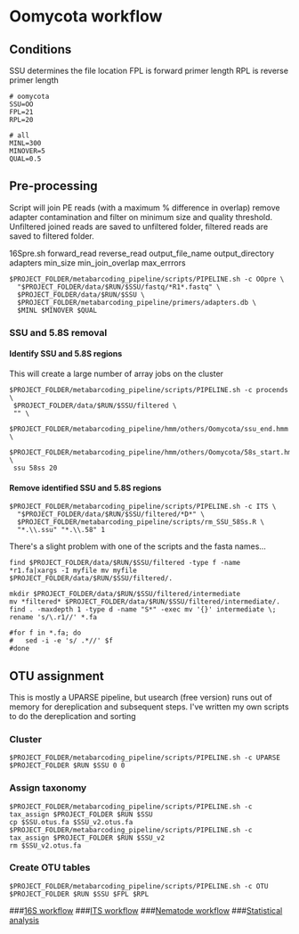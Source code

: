 # Oomycota workflow

## Conditions
SSU determines the file location
FPL is forward primer length
RPL is reverse primer length

```shell
# oomycota
SSU=OO 
FPL=21
RPL=20

# all
MINL=300
MINOVER=5
QUAL=0.5
```

## Pre-processing
Script will join PE reads (with a maximum % difference in overlap) remove adapter contamination and filter on minimum size and quality threshold.
Unfiltered joined reads are saved to unfiltered folder, filtered reads are saved to filtered folder.

16Spre.sh forward_read reverse_read output_file_name output_directory adapters min_size min_join_overlap max_errrors 

```shell
$PROJECT_FOLDER/metabarcoding_pipeline/scripts/PIPELINE.sh -c OOpre \
  "$PROJECT_FOLDER/data/$RUN/$SSU/fastq/*R1*.fastq" \
  $PROJECT_FOLDER/data/$RUN/$SSU \
  $PROJECT_FOLDER/metabarcoding_pipeline/primers/adapters.db \
  $MINL $MINOVER $QUAL
```
### SSU and 5.8S removal 

#### Identify SSU and 5.8S regions

This will create a large number of array jobs on the cluster

```shell
$PROJECT_FOLDER/metabarcoding_pipeline/scripts/PIPELINE.sh -c procends \
 $PROJECT_FOLDER/data/$RUN/$SSU/filtered \
 "" \
 $PROJECT_FOLDER/metabarcoding_pipeline/hmm/others/Oomycota/ssu_end.hmm \
 $PROJECT_FOLDER/metabarcoding_pipeline/hmm/others/Oomycota/58s_start.hmm \
 ssu 58ss 20
```

#### Remove identified SSU and 5.8S regions

```shell
$PROJECT_FOLDER/metabarcoding_pipeline/scripts/PIPELINE.sh -c ITS \
  "$PROJECT_FOLDER/data/$RUN/$SSU/filtered/*D*" \
  $PROJECT_FOLDER/metabarcoding_pipeline/scripts/rm_SSU_58Ss.R \
  "*.\\.ssu" "*.\\.58" 1

```

There's a slight problem with one of the scripts and the fasta names...
```shell
find $PROJECT_FOLDER/data/$RUN/$SSU/filtered -type f -name *r1.fa|xargs -I myfile mv myfile $PROJECT_FOLDER/data/$RUN/$SSU/filtered/.

mkdir $PROJECT_FOLDER/data/$RUN/$SSU/filtered/intermediate
mv *filtered* $PROJECT_FOLDER/data/$RUN/$SSU/filtered/intermediate/.
find . -maxdepth 1 -type d -name "S*" -exec mv '{}' intermediate \;
rename 's/\.r1//' *.fa

#for f in *.fa; do
#	sed -i -e 's/ .*//' $f
#done
```

## OTU assignment 
This is mostly a UPARSE pipeline, but usearch (free version) runs out of memory for dereplication and subsequent steps. I've written my own scripts to do the dereplication and sorting 

### Cluster 
```shell
$PROJECT_FOLDER/metabarcoding_pipeline/scripts/PIPELINE.sh -c UPARSE $PROJECT_FOLDER $RUN $SSU 0 0
```
### Assign taxonomy
```shell
$PROJECT_FOLDER/metabarcoding_pipeline/scripts/PIPELINE.sh -c tax_assign $PROJECT_FOLDER $RUN $SSU 
cp $SSU.otus.fa $SSU_v2.otus.fa
$PROJECT_FOLDER/metabarcoding_pipeline/scripts/PIPELINE.sh -c tax_assign $PROJECT_FOLDER $RUN $SSU_v2
rm $SSU_v2.otus.fa
```

### Create OTU tables
```shell
$PROJECT_FOLDER/metabarcoding_pipeline/scripts/PIPELINE.sh -c OTU $PROJECT_FOLDER $RUN $SSU $FPL $RPL
```

###[16S workflow](../master/16S%20%20workflow.md)
###[ITS workflow](../master//ITS%20workflow.md)
###[Nematode workflow](../master/Nematoda%20workflow.md)
###[Statistical analysis](../master/statistical%20analysis.md)



